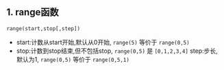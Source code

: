 ## 1. range函数

`range(start,stop[,step])`

* start:计数从start开始,默认从0开始, `range(5)` 等价于 `range(0,5)`
* stop:计数到stop结束,但不包括stop, `range(0,5)` 是 `[0,1,2,3,4]`
step:步长,默认为1, `range(0,5)` 等价于 `range(0,5,1)`
